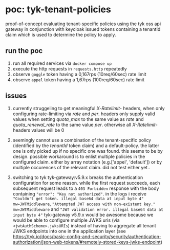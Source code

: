 # poc: tyk-tenant-policies

proof-of-concept evaluating tenant-specific policies using the tyk oss api gateway in conjunction with keycloak issued tokens containing a tenantId claim which is used to determine the policy to apply.

## run the poc

1. run all required services via `docker compose up`
2. execute the http requests in `requests.http` repeatedly 
3. observe `goggle` token having a 0,167rps (10req/60sec) rate limit
4. observe `appel` token having a 1,67rps (100req/60sec) rate limit

## issues

1. currently struggeling to get meaningful _X-Ratelimit-_ headers, when only configuring rate-limiting via _rate_ and _per_. headers only supply valid values when setting *quota_max* to the same value as _rate_ and *quota_renewal_rate* to the same value _per_. otherwise all _X-Ratelimit-_ headers values will be 0

2. seemingly cannot use a combination of the tenant-specific policy (identified by the _tenantId_ token claim) and a default-policy. the latter one is only picked up if no specific one was found. this seems to be by design. possible workaround is to enlist multiple policies in the configured claim. either by array notation (e.g.['appel', 'default']) or by multiple occurences of the relevant claim. did not test either yet..

3. switching to tyk tyk-gateway:v5.9.x breaks the authentication configuration for some reason. while the first request succeeds, each subsequent request leads to a `403 Forbidden` response with the body containing `"error": "Key not authorized"`. in the logs i receive `"Couldn't get token. illegal base64 data at input byte 4" mw=JWTMiddleware`,
`"Attempted JWT access with non-existent key." mw=JWTMiddleware` and 
`"JWT validation error. illegal base64 data at input byte 4"` tyk-gateway v5.9.x would be awesome because we would be able to configure multiple JWKS uris (via `<jwtAuthScheme>.jwksURIs`) instead of having to aggregate all tenant JWKS endpoints into one in the application layer (see https://tyk.io/docs/basic-config-and-security/security/authentication-authorization/json-web-tokens/#remotely-stored-keys-jwks-endpoint)
